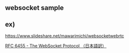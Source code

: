 ## websocket sample

## ex)
https://www.slideshare.net/mawarimichi/websocketwebrtc

[RFC 6455 - The WebSocket Protocol （日本語訳）](https://triple-underscore.github.io/RFC6455-ja.html)
